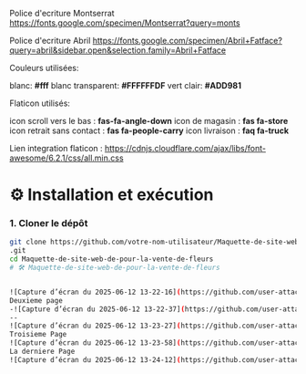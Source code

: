 Police d'ecriture Montserrat
https://fonts.google.com/specimen/Montserrat?query=monts

Police d'ecriture Abril
https://fonts.google.com/specimen/Abril+Fatface?query=abril&sidebar.open&selection.family=Abril+Fatface

Couleurs utilisées:

blanc: **#fff**
blanc transparent: **#FFFFFFDF**
vert clair: **#ADD981**

Flaticon utilisés:

icon scroll vers le bas : **fas-fa-angle-down**
icon de magasin : **fas fa-store**
icon retrait sans contact : **fas fa-people-carry**
icon livraison : **faq fa-truck**

Lien integration flaticon : 
https://cdnjs.cloudflare.com/ajax/libs/font-awesome/6.2.1/css/all.min.css

# ⚙️ Installation et exécution

### 1. Cloner le dépôt

```bash
git clone https://github.com/votre-nom-utilisateur/Maquette-de-site-web-de-pour-la-vente-de-fleurs
.git
cd Maquette-de-site-web-de-pour-la-vente-de-fleurs
# 🛠️ Maquette-de-site-web-de-pour-la-vente-de-fleurs


![Capture d’écran du 2025-06-12 13-22-16](https://github.com/user-attachments/assets/fd11a5d9-6914-4ff3-a2e9-959914df1f59)
Deuxieme page
-![Capture d’écran du 2025-06-12 13-22-37](https://github.com/user-attachments/assets/9d523023-9e89-4387-af74-d7dc61a42c11)
--
![Capture d’écran du 2025-06-12 13-23-27](https://github.com/user-attachments/assets/612570b2-b5fd-4264-a350-6257ee3dab55)
Troisieme Page
![Capture d’écran du 2025-06-12 13-23-58](https://github.com/user-attachments/assets/a4bf0bb4-8430-4a10-83cd-c3fa5531ada3)
La derniere Page
![Capture d’écran du 2025-06-12 13-24-12](https://github.com/user-attachments/assets/06a1ed9c-1e18-4fb5-8731-fc1e59d4a0e1)





